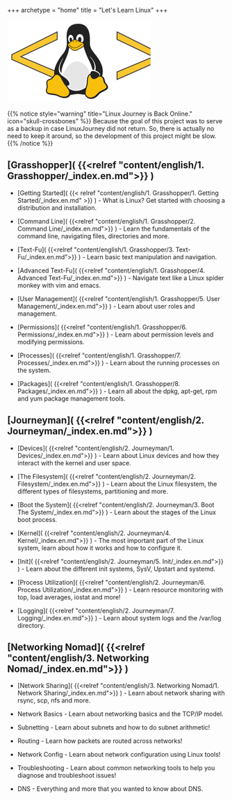 +++
archetype = "home"
title = "Let's Learn Linux"
+++

![Test](Logo.svg)

{{% notice style="warning" title="Linux Journey is Back Online." icon="skull-crossbones" %}}
Because the goal of this project was to serve as a backup in case LinuxJourney did not return. So, there is actually no need to keep it around, so the development of this project might be slow.
{{% /notice %}}


## [Grasshopper]( {{<relref "content/english/1. Grasshopper/_index.en.md">}} )

* [Getting Started]( {{< relref "content/english/1. Grasshopper/1. Getting Started/_index.en.md" >}} ) - What is Linux? Get started with choosing a distribution and installation.

* [Command Line]( {{<relref "content/english/1. Grasshopper/2. Command Line/_index.en.md">}} ) - Learn the fundamentals of the command line, navigating files, directories and more.

* [Text-Fu]( {{<relref "content/english/1. Grasshopper/3. Text-Fu/_index.en.md">}} ) - Learn basic text manipulation and navigation.

* [Advanced Text-Fu]( {{<relref "content/english/1. Grasshopper/4. Advanced Text-Fu/_index.en.md">}} ) - Navigate text like a Linux spider monkey with vim and emacs.

* [User Management]( {{<relref "content/english/1. Grasshopper/5. User Management/_index.en.md">}} ) - Learn about user roles and management.

* [Permissions]( {{<relref "content/english/1. Grasshopper/6. Permissions/_index.en.md">}} ) - Learn about permission levels and modifying permissions.

* [Processes]( {{<relref "content/english/1. Grasshopper/7. Processes/_index.en.md">}} ) - Learn about the running processes on the system.

* [Packages]( {{<relref "content/english/1. Grasshopper/8. Packages/_index.en.md">}} ) - Learn all about the dpkg, apt-get, rpm and yum package management tools.

## [Journeyman]( {{<relref "content/english/2. Journeyman/_index.en.md">}} )

* [Devices]( {{<relref "content/english/2. Journeyman/1. Devices/_index.en.md">}} ) - Learn about Linux devices and how they interact with the kernel and user space.

* [The Filesystem]( {{<relref "content/english/2. Journeyman/2. Filesystem/_index.en.md">}} ) - Learn about the Linux filesystem, the different types of filesystems, partitioning and more.

* [Boot the System]( {{<relref "content/english/2. Journeyman/3. Boot The System/_index.en.md">}} )  - Learn about the stages of the Linux boot process.

* [Kernel]( {{<relref "content/english/2. Journeyman/4. Kernel/_index.en.md">}} )  - The most important part of the Linux system, learn about how it works and how to configure it.

* [Init]( {{<relref "content/english/2. Journeyman/5. Init/_index.en.md">}} )  - Learn about the different init systems, SysV, Upstart and systemd.

* [Process Utilization]( {{<relref "content/english/2. Journeyman/6. Process Utilization/_index.en.md">}} ) - Learn resource monitoring with top, load averages, iostat and more!

* [Logging]( {{<relref "content/english/2. Journeyman/7. Logging/_index.en.md">}} ) - Learn about system logs and the /var/log directory.

## [Networking Nomad]( {{<relref "content/english/3. Networking Nomad/_index.en.md">}} )

* [Network Sharing]( {{<relref "content/english/3. Networking Nomad/1. Network Sharing/_index.en.md">}} ) - Learn about network sharing with rsync, scp, nfs and more.

* Network Basics - Learn about networking basics and the TCP/IP model.

* Subnetting - Learn about subnets and how to do subnet arithmetic!

* Routing - Learn how packets are routed across networks!

* Network Config - Learn about network configuration using Linux tools!

* Troubleshooting - Learn about common networking tools to help you diagnose and troubleshoot issues!

* DNS - Everything and more that you wanted to know about DNS.

